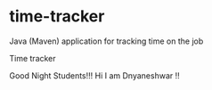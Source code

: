 # time-tracker
Java (Maven) application for tracking time on the job

Time tracker

Good Night Students!!!
Hi I am Dnyaneshwar !!

